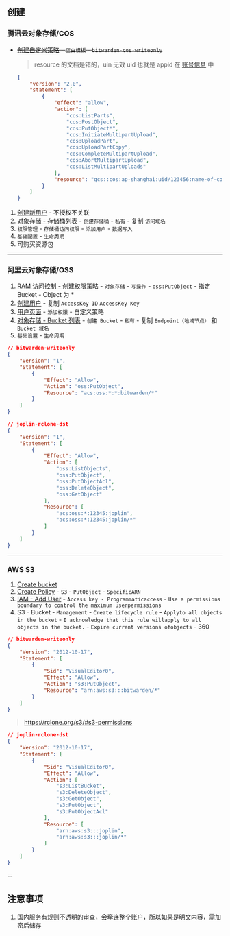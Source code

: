 ## 创建

### 腾讯云对象存储/COS

- ~~[创建自定义策略](https://console.cloud.tencent.com/cam/policy/createV2) - `空白模板` - `bitwarden-cos-writeonly`~~
    > resource 的文档是错的，uin 无效
    > uid 也就是 appid 在 [账号信息](https://console.cloud.tencent.com/developer) 中

    ```json
    {
        "version": "2.0",
        "statement": [
            {
                "effect": "allow",
                "action": [
                    "cos:ListParts",
                    "cos:PostObject",
                    "cos:PutObject*",
                    "cos:InitiateMultipartUpload",
                    "cos:UploadPart",
                    "cos:UploadPartCopy",
                    "cos:CompleteMultipartUpload",
                    "cos:AbortMultipartUpload",
                    "cos:ListMultipartUploads"
                ],
                "resource": "qcs::cos:ap-shanghai:uid/123456:name-of-cos/*"
            }
        ]
    }
    ```

1. [创建新用户](https://console.cloud.tencent.com/cam/user/create?systemType=FastCreateV2) - 不授权不关联
2. [对象存储 - 存储桶列表](https://console.cloud.tencent.com/cos/bucket) - `创建存储桶` - `私有` - 复制 `访问域名`
3. `权限管理` - `存储桶访问权限` - `添加用户` - `数据写入`
4. `基础配置` - `生命周期`
5. 可购买资源包

---
### 阿里云对象存储/OSS

1. [RAM 访问控制 - 创建权限策略](https://ram.console.aliyun.com/policies/new) - `对象存储` - `写操作` - `oss:PutObject` - 指定 Bucket - Object 为 *
2. [创建用户](https://ram.console.aliyun.com/users/new) - 复制 `AccessKey ID` `AccessKey Key`
3. [用户页面](https://ram.console.aliyun.com/users) - `添加权限` - 自定义策略
4. [对象存储 - Bucket 列表](https://oss.console.aliyun.com/bucket) - `创建 Bucket` - `私有` - 复制 `Endpoint（地域节点）` 和 `Bucket 域名`
5. `基础设置` - `生命周期`



```json
// bitwarden-writeonly
{
    "Version": "1",
    "Statement": [
        {
            "Effect": "Allow",
            "Action": "oss:PutObject",
            "Resource": "acs:oss:*:*:bitwarden/*"
        }
    ]
}
```


```json
// joplin-rclone-dst
{
    "Version": "1",
    "Statement": [
        {
            "Effect": "Allow",
            "Action": [
                "oss:ListObjects",
                "oss:PutObject",
                "oss:PutObjectAcl",
                "oss:DeleteObject",
                "oss:GetObject"
            ],
            "Resource": [
                "acs:oss:*:12345:joplin",
                "acs:oss:*:12345:joplin/*"
            ]
        }
    ]
}
```

---
### AWS S3

1. [Create bucket](https://s3.console.aws.amazon.com/s3/bucketcreate?region=ap-southeast-1) 
2. [Create Policy](https://ap-southeast-1.console.aws.amazon.comiam/home#/policies$new?step=edit) - `S3` - `PutObject` - `SpecificARN`
3. [IAM - Add User](https://ap-southeast-1.console.aws.amazon.comiam/home#/users$new?step=details) - `Access key - Programmaticaccess` - `Use a permissions boundary to control the maximum userpermissions`
4. S3 - Bucket - `Management` - `Create lifecycle rule` - `Applyto all objects in the bucket` - `I acknowledge that this rule willapply to all objects in the bucket.` - `Expire current versions ofobjects` - 360



```json
// bitwarden-writeonly
{
    "Version": "2012-10-17",
    "Statement": [
        {
            "Sid": "VisualEditor0",
            "Effect": "Allow",
            "Action": "s3:PutObject",
            "Resource": "arn:aws:s3:::bitwarden/*"
        }
    ]
}
```

> https://rclone.org/s3/#s3-permissions

```json
// joplin-rclone-dst
{
    "Version": "2012-10-17",
    "Statement": [
        {
            "Sid": "VisualEditor0",
            "Effect": "Allow",
            "Action": [
                "s3:ListBucket",
                "s3:DeleteObject",
                "s3:GetObject",
                "s3:PutObject",
                "s3:PutObjectAcl"
            ],
            "Resource": [
                "arn:aws:s3:::joplin",
                "arn:aws:s3:::joplin/*"
            ]
        }
    ]
}
```


--
## 注意事项

1. 国内服务有规则不透明的审查，会牵连整个账户，所以如果是明文内容，需加密后储存